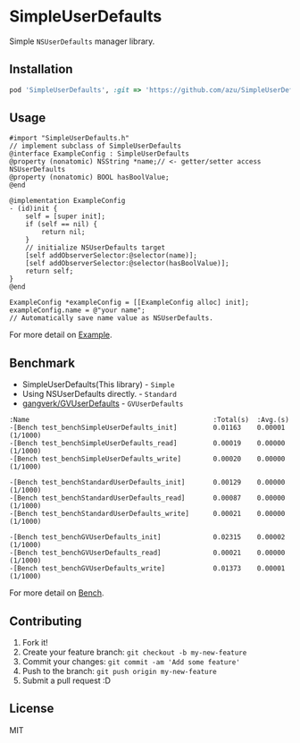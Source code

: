 # SimpleUserDefaults
<!-- [![Build Status](https://travis-ci.org/azu/SimpleUserDefaults.png)](https://travis-ci.org/azu/SimpleUserDefaults) -->

Simple ``NSUserDefaults`` manager library.

## Installation

```ruby
pod 'SimpleUserDefaults', :git => 'https://github.com/azu/SimpleUserDefaults.git'
```

## Usage

```objc
#import "SimpleUserDefaults.h"
// implement subclass of SimpleUserDefaults
@interface ExampleConfig : SimpleUserDefaults
@property (nonatomic) NSString *name;// <- getter/setter access NSUserDefaults
@property (nonatomic) BOOL hasBoolValue;
@end

@implementation ExampleConfig
- (id)init {
    self = [super init];
    if (self == nil) {
        return nil;
    }
    // initialize NSUserDefaults target
    [self addObserverSelector:@selector(name)];
    [self addObserverSelector:@selector(hasBoolValue)];
    return self;
}
@end
```

```objc
ExampleConfig *exampleConfig = [[ExampleConfig alloc] init];
exampleConfig.name = @"your name";
// Automatically save name value as NSUserDefaults.
```

For more detail on [Example](Example).

## Benchmark

* SimpleUserDefaults(This library) - ``Simple``
* Using NSUserDefaults directly. - ``Standard``
* [gangverk/GVUserDefaults](https://github.com/gangverk/GVUserDefaults "gangverk/GVUserDefaults") - ``GVUserDefaults``

```
:Name                                              :Total(s)  :Avg.(s)
-[Bench test_benchSimpleUserDefaults_init]         0.01163    0.00001    (1/1000)
-[Bench test_benchSimpleUserDefaults_read]         0.00019    0.00000    (1/1000)
-[Bench test_benchSimpleUserDefaults_write]        0.00020    0.00000    (1/1000)

-[Bench test_benchStandardUserDefaults_init]       0.00129    0.00000    (1/1000)
-[Bench test_benchStandardUserDefaults_read]       0.00087    0.00000    (1/1000)
-[Bench test_benchStandardUserDefaults_write]      0.00021    0.00000    (1/1000)

-[Bench test_benchGVUserDefaults_init]             0.02315    0.00002    (1/1000)
-[Bench test_benchGVUserDefaults_read]             0.00021    0.00000    (1/1000)
-[Bench test_benchGVUserDefaults_write]            0.01373    0.00001    (1/1000)

```

For more detail on [Bench](Bench).

## Contributing

1. Fork it!
2. Create your feature branch: `git checkout -b my-new-feature`
3. Commit your changes: `git commit -am 'Add some feature'`
4. Push to the branch: `git push origin my-new-feature`
5. Submit a pull request :D

## License

MIT